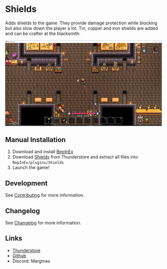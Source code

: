 # Shields

Adds shields to the game.
They provide damage protection while blocking but also slow down the player a lot.
Tin, copper and iron shields are added and can be crafter at the blacksmith.

![ShowcaseIronShield](https://raw.githubusercontent.com/MSchmoecker/BTS-Shields/master/Docs/ShowcaseIronShield.png)


## Manual Installation

1. Download and install [BepInEx](https://thunderstore.io/c/below-the-stone/p/BepInEx/BepInExPack/)
2. Download [Shields](https://thunderstore.io/c/below-the-stone/p/MSchmoecker/Shields/) from Thunderstore and extract all files into `BepInEx/plugins/Shields`
3. Launch the game!


## Development
See [Contributing](https://github.com/MSchmoecker/BTS-Shields/blob/master/CONTRIBUTING.md) for more information.


## Changelog
See [Changelog](https://github.com/MSchmoecker/BTS-Shields/blob/master/CHANGELOG.md) for more information.


## Links
- [Thunderstore](https://thunderstore.io/c/below-the-stone/p/MSchmoecker/Shields/)
- [Github](https://github.com/MSchmoecker/BTS-Shields)
- Discord: Margmas
